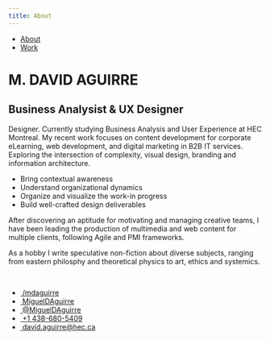 ```yaml
---
title: About
---
```


<html>
<head>
    <title>M. David Aguirre | BA & UX</title>
    <meta charset='UTF-8'>
    <meta content='width=device-width, initial-scale=1' name='viewport'/>
    <meta name='description' content='David Aguirre is a Designer and Business Analyst'>
    <meta name='keywords' content='
    ux,
    it,
    business analysis,
    erp,
    ui,
    design thinking,
    prototyping,
    user research
    '>
    <meta name='author' content='David Aguirre'>
    <link rel='shortcut icon' href='/favicon.png?v=e' />
    <link href='/css/styles.css' rel='stylesheet'/>
    <link href="https://cdnjs.cloudflare.com/ajax/libs/font-awesome/5.15.2/css/all.min.css" rel="stylesheet">
    <link rel="preconnect" href="https://fonts.gstatic.com">
    <link href="https://fonts.googleapis.com/css2?family=Source+Sans+Pro:ital,wght@0,200;0,300;0,400;0,600;0,700;0,900;1,200;1,300;1,400;1,600;1,700;1,900&display=swap" rel="stylesheet">
    <link rel="icon" type="image/png" href="assets/img/favicon.png"/>


</head>
<body>
<!--     {% include nav.html %} -->
<div class='nav'>
    <ul class='wrap'>
        <li><a id='about' class="selected" href='/'>About</a></li>
        <li><a id='work' href='/work' >Work</a></li>
    </ul>
</div>
    <div id='blog' class='wrap'>
        <div id='intro'>
                <h1>M. DAVID AGUIRRE</h1>
                <h2 class="sub">Business Analysist & UX Designer</h2>
        </div>
        <div id="profile">
                <p>
                Designer. Currently studying Business Analysis and User Experience at HEC Montreal. My recent work focuses on content development for corporate eLearning, web development, and digital marketing in B2B IT services. Exploring the intersection of complexity, visual design, branding and information architecture.
                </p>
                <ul>
                <li>Bring contextual awareness</li>
                <li>Understand organizational dynamics</li>
                <li>Organize and visualize the work-in progress</li>
                <li>Build well-crafted design deliverables</li>
                </ul>
                <p>
                After discovering an aptitude for motivating and managing creative teams, I have been leading the production of multimedia and web content for multiple clients, following Agile and PMI frameworks.
                </p>
                <p>
                As a hobby I write speculative non-fiction about diverse subjects, ranging from eastern philosphy and theoretical physics to art, ethics and systemics.
                </p>
                <br>
        </div>
        <div id="contact">
                <ul class="contact" >
                        <li>
                           <a href="https://www.linkedin.com/in/mdaguirre/"><i class="fab fa-linkedin">&nbsp;</i>/mdaguirre</a>
                        </li>
                        <li>
                            <a href="https://github.com/migueldaguirre"><i class="fab fa-github-square">&nbsp;</i>MiguelDAguirre</a>
                        </li>
                        <li>
                           <a href="https://twitter.com/MiguelDAguirre"><i class="fab fa-twitter-square">&nbsp;</i>@MiguelDAguirre</a>
                        </li>
                        <li>
                           <a href="tel:+14386805409"><i class="fas fa-phone-square-alt">&nbsp;</i>+1 438-680-5409</a>
                        </li>
                        <li>
                           <a href = "mailto: david.aguirre@hec.ca"><i class="fas fa-envelope-square">&nbsp;</i>david.aguirre@hec.ca</a>
                        </li>
                </ul>
        </div>
    </div>
</body>
</html>
